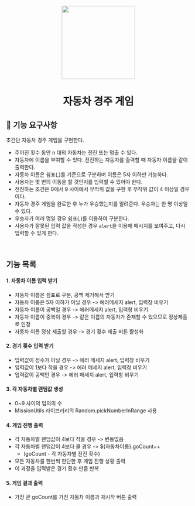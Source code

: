 <p align="middle" >
  <img width="200px;" src="https://github.com/woowacourse/javascript-racingcar-precourse/blob/main/images/racingcar_icon.png?raw=true"/>
</p>
<h1 align="middle">자동차 경주 게임</h1>


## 🎯 기능 요구사항
초간단 자동차 경주 게임을 구현한다.

- 주어진 횟수 동안 n 대의 자동차는 전진 또는 멈출 수 있다.
- 자동차에 이름을 부여할 수 있다. 전진하는 자동차를 출력할 때 자동차 이름을 같이 출력한다.
- 자동차 이름은 쉼표(,)를 기준으로 구분하며 이름은 5자 이하만 가능하다.
- 사용자는 몇 번의 이동을 할 것인지를 입력할 수 있어야 한다.
- 전진하는 조건은 0에서 9 사이에서 무작위 값을 구한 후 무작위 값이 4 이상일 경우이다.
- 자동차 경주 게임을 완료한 후 누가 우승했는지를 알려준다. 우승자는 한 명 이상일 수 있다.
- 우승자가 여러 명일 경우 쉼표(,)를 이용하여 구분한다.
- 사용자가 잘못된 입력 값을 작성한 경우 `alert`을 이용해 메시지를 보여주고, 다시 입력할 수 있게 한다.

<br>

## 기능 목록
#### 1. 자동차 이름 입력 받기
- 자동차 이름은 쉼표로 구분, 공백 제거해서 받기
- 자동차 이름은 5자 이하가 아닐 경우 -> 에러메세지 alert, 입력창 비우기
- 자동차 이름이 공백일 경우 -> 에러메세지 alert, 입력창 비우기
- 자동차 이름이 중복이 경우 -> 같은 이름의 자동차가 존재할 수 있으므로 정상제출로 인정
- 자동차 이름 정상 제출할 경우 -> 경기 횟수 제출 버튼 활성화

#### 2. 경기 횟수 입력 받기
- 입력값이 정수가 아닐 경우 -> 에러 메세지 alert, 입력창 비우기
- 입력값이 1보다 작을 경우 -> 에러 메세지 alert, 입력창 비우기
- 입력값이 공백인 경우 -> 에러 메세지 alert, 입력창 비우기

#### 3. 각 자동차별 랜덤값 생성
- 0~9 사이의 임의의 수
- MissionUtils 라이브러리의 Random.pickNumberInRange 사용

#### 4. 게임 진행 출력
- 각 자동차별 랜덤값이 4보다 작을 경우 -> 변동없음
- 각 자동차별 랜덤값이 4보다 클 경우 -> ${자동차이름}.goCount++
  - (goCount - 각 자동차별 전진 횟수)
- 모든 자동차를 한번씩 판단한 후 게임 진행 상황 출력
- 이 과정을 입력받은 경기 횟수 만큼 반복

#### 5. 게임 결과 출력
- 가장 큰 goCount를 가진 자동차 이름과 재시작 버튼 출력
